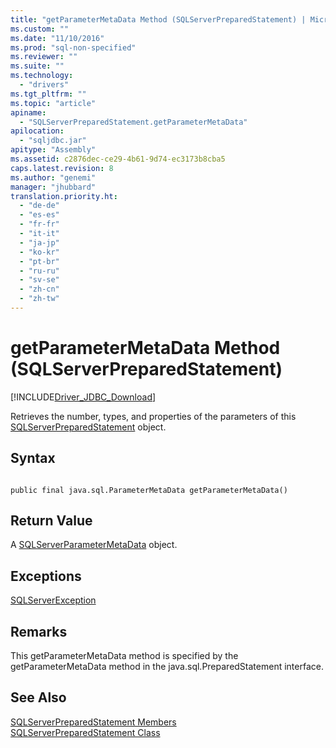 ```yaml
---
title: "getParameterMetaData Method (SQLServerPreparedStatement) | Microsoft Docs"
ms.custom: ""
ms.date: "11/10/2016"
ms.prod: "sql-non-specified"
ms.reviewer: ""
ms.suite: ""
ms.technology: 
  - "drivers"
ms.tgt_pltfrm: ""
ms.topic: "article"
apiname: 
  - "SQLServerPreparedStatement.getParameterMetaData"
apilocation: 
  - "sqljdbc.jar"
apitype: "Assembly"
ms.assetid: c2876dec-ce29-4b61-9d74-ec3173b8cba5
caps.latest.revision: 8
ms.author: "genemi"
manager: "jhubbard"
translation.priority.ht: 
  - "de-de"
  - "es-es"
  - "fr-fr"
  - "it-it"
  - "ja-jp"
  - "ko-kr"
  - "pt-br"
  - "ru-ru"
  - "sv-se"
  - "zh-cn"
  - "zh-tw"
---
```

# getParameterMetaData Method (SQLServerPreparedStatement)
[!INCLUDE[Driver_JDBC_Download](../../../connect/jdbc/includes)]

  Retrieves the number, types, and properties of the parameters of this [SQLServerPreparedStatement](../../../connect/jdbc/reference/sqlserverpreparedstatement-class.md) object.  
  
## Syntax  
  
```  
  
public final java.sql.ParameterMetaData getParameterMetaData()  
```  
  
## Return Value  
 A [SQLServerParameterMetaData](../../../connect/jdbc/reference/sqlserverparametermetadata-class.md) object.  
  
## Exceptions  
 [SQLServerException](../../../connect/jdbc/reference/sqlserverexception-class.md)  
  
## Remarks  
 This getParameterMetaData method is specified by the getParameterMetaData method in the java.sql.PreparedStatement interface.  
  
## See Also  
 [SQLServerPreparedStatement Members](../../../connect/jdbc/reference/sqlserverpreparedstatement-members.md)   
 [SQLServerPreparedStatement Class](../../../connect/jdbc/reference/sqlserverpreparedstatement-class.md)  
  
  